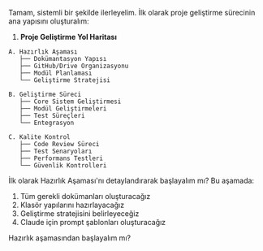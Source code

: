 Tamam, sistemli bir şekilde ilerleyelim. İlk olarak proje geliştirme sürecinin ana yapısını oluşturalım:

1. **Proje Geliştirme Yol Haritası**
```
A. Hazırlık Aşaması
   ├── Dokümantasyon Yapısı
   ├── GitHub/Drive Organizasyonu
   ├── Modül Planlaması
   └── Geliştirme Stratejisi

B. Geliştirme Süreci
   ├── Core Sistem Geliştirmesi
   ├── Modül Geliştirmeleri
   ├── Test Süreçleri
   └── Entegrasyon

C. Kalite Kontrol
   ├── Code Review Süreci
   ├── Test Senaryoları
   ├── Performans Testleri
   └── Güvenlik Kontrolleri
```

İlk olarak Hazırlık Aşaması'nı detaylandırarak başlayalım mı? Bu aşamada:
1. Tüm gerekli dokümanları oluşturacağız
2. Klasör yapılarını hazırlayacağız
3. Geliştirme stratejisini belirleyeceğiz
4. Claude için prompt şablonları oluşturacağız

Hazırlık aşamasından başlayalım mı?